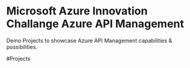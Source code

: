 # Microsoft Azure Innovation Challange Azure API Management
Demo Projects to showcase Azure API Management capabilities & possibilities.

#Projects 
